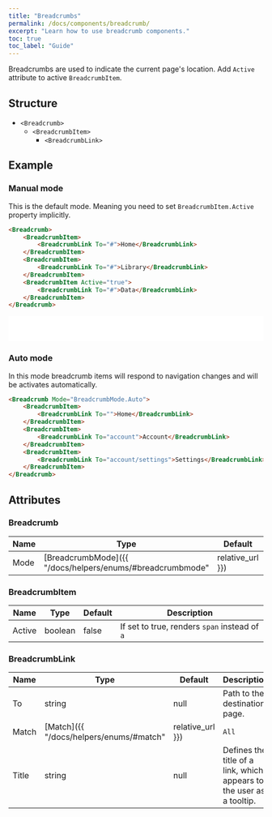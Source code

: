 ```yaml
---
title: "Breadcrumbs"
permalink: /docs/components/breadcrumb/
excerpt: "Learn how to use breadcrumb components."
toc: true
toc_label: "Guide"
---
```


Breadcrumbs are used to indicate the current page's location. Add `Active` attribute to active `BreadcrumbItem`.

## Structure

- `<Breadcrumb>`
  - `<BreadcrumbItem>`
    - `<BreadcrumbLink>`

## Example

### Manual mode

This is the default mode. Meaning you need to set `BreadcrumbItem.Active` property implicitly.

```html
<Breadcrumb>
    <BreadcrumbItem>
        <BreadcrumbLink To="#">Home</BreadcrumbLink>
    </BreadcrumbItem>
    <BreadcrumbItem>
        <BreadcrumbLink To="#">Library</BreadcrumbLink>
    </BreadcrumbItem>
    <BreadcrumbItem Active="true">
        <BreadcrumbLink To="#">Data</BreadcrumbLink>
    </BreadcrumbItem>
</Breadcrumb>
```

<iframe class="frame" src="/examples/elements/breadcrumb/" frameborder="0" scrolling="no" style="width:100%;height:50px;"></iframe>

### Auto mode

In this mode breadcrumb items will respond to navigation changes and will be activates automatically.

```html
<Breadcrumb Mode="BreadcrumbMode.Auto">
    <BreadcrumbItem>
        <BreadcrumbLink To="">Home</BreadcrumbLink>
    </BreadcrumbItem>
    <BreadcrumbItem>
        <BreadcrumbLink To="account">Account</BreadcrumbLink>
    </BreadcrumbItem>
    <BreadcrumbItem>
        <BreadcrumbLink To="account/settings">Settings</BreadcrumbLink>
    </BreadcrumbItem>
</Breadcrumb>
```

## Attributes

### Breadcrumb

| Name       | Type                                                                          | Default | Description                                                          |
|------------|-------------------------------------------------------------------------------|---------|----------------------------------------------------------------------|
| Mode       | [BreadcrumbMode]({{ "/docs/helpers/enums/#breadcrumbmode" | relative_url }})  | `None`  | Defines the breadcrumb items activation mode.                        |


### BreadcrumbItem

| Name     | Type    | Default | Description                                     |
|----------|---------|---------|-------------------------------------------------|
| Active | boolean | false   | If set to true, renders  `span` instead of  `a` |

### BreadcrumbLink

| Name       | Type                                                        | Default | Description                                                          |
|------------|-------------------------------------------------------------|---------|----------------------------------------------------------------------|
| To         | string                                                      | null    | Path to the destination page.                                        |
| Match      | [Match]({{ "/docs/helpers/enums/#match" | relative_url }})  | `All`   | URL matching behavior for a link.                                    |
| Title      | string                                                      | null    | Defines the title of a link, which appears to the user as a tooltip. |